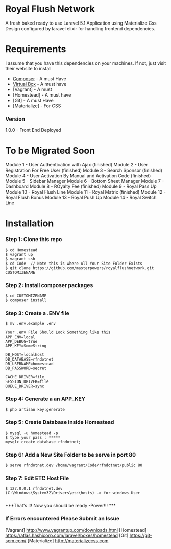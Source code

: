 # Royal Flush Network 

A fresh baked ready to use Laravel 5.1 Application using Materialize Css Design configured by laravel elixir for handling frontend dependencies.

# Requirements

I assume that you have this dependencies on your machines. If not, just visit their website to install

  * [Composer] - A must Have
  * [Virtual Box] - A must have
  * [Vagrant] - A must
  * [Homestead] - A must have
  * [Git] - A must Have
  * [Materialize] - For CSS 

  


### Version
1.0.0  - Front End Deployed

# To be Migrated Soon 
Module 1 - User Authentication with Ajax (finished)
Module 2 - User Registration For Free User (finished)
Module 3 - Search Sponsor  (finished)
Module 4 - User Activation By Manual and Activation Code (finished)
Module 5 - Sidebar Manager 
Module 6 - Bottom Sheet Manager 
Module 7 - Dashboard
Module 8 - ROyalty Fee (finished)
Module 9 - Royal Pass Up
Module 10 - Royal Flush Line 
Module 11 - Royal Matrix (finished)
Module 12 - Royal Flush Bonus 
Module 13 - Royal Push Up 
Module 14 - Royal Switch Line 


# Installation

### Step 1: Clone this repo 
```
$ cd Homestead
$ vagrant up
$ vagrant ssh
$ cd Code  // Note this is where All Your Site Folder Exists
$ git clone https://github.com/masterpowers/royalflushnetwork.git CUSTOMIZENAME
```
### Step 2: Install composer packages
```
$ cd CUSTOMIZENAME
$ composer install
```

### Step 3: Create a .ENV file
```
$ mv .env.example .env 
```
```
Your .env File Should Look Something like this
APP_ENV=local
APP_DEBUG=true
APP_KEY=SomeString

DB_HOST=localhost
DB_DATABASE=rfndotnet
DB_USERNAME=homestead
DB_PASSWORD=secret

CACHE_DRIVER=file
SESSION_DRIVER=file
QUEUE_DRIVER=sync
```
### Step 4:  Generate a an APP_KEY
```
$ php artisan key:generate
```

### Step 5: Create Database inside  Homestead
```
$ mysql -u homestead -p 
$ type your pass : *****
mysql> create database rfndotnet;

```


### Step 6: Add a New Site Folder to be serve in port 80
```
$ serve rfndotnet.dev /home/vagrant/Code/rfndotnet/public 80 
```

### Step 7: Edit ETC Host File
```
$ 127.0.0.1 rfndotnet.dev 
(C:\Windows\System32\Drivers\etc\hosts) -> for windows User
```

###

***That's it! Now you should be ready  -Power!!! ***


### If Errors encountered Please Submit an Issue
[NodeJs]: <http://nodejs.org>
[Bower]: <http://bower.io>
[Gulp]: <http://gulpjs.com>
[Composer]: <https://getcomposer.org>
[Virtual Box]: <https://www.virtualbox.org/wiki/Download_Old_Builds_4_3>
[Vagrant] <http://www.vagrantup.com/downloads.html>
[Homestead] <https://atlas.hashicorp.com/laravel/boxes/homestead>
[Git] <https://git-scm.com/>
[Materialize] <http://materializecss.com>
